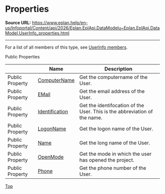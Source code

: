 # Properties

**Source URL:** https://www.eplan.help/en-us/Infoportal/Content/api/2026/Eplan.EplApi.DataModelu~Eplan.EplApi.DataModel.UserInfo_properties.html

---

For a list of all members of this type, see [UserInfo members](Eplan.EplApi.DataModelu~Eplan.EplApi.DataModel.UserInfo_members.html).

Public Properties

|  | Name | Description |
| --- | --- | --- |
| Public Property | [ComputerName](Eplan.EplApi.DataModelu~Eplan.EplApi.DataModel.UserInfo~ComputerName.html) | Get the computername of the User. |
| Public Property | [EMail](Eplan.EplApi.DataModelu~Eplan.EplApi.DataModel.UserInfo~EMail.html) | Get the email address of the User. |
| Public Property | [Identification](Eplan.EplApi.DataModelu~Eplan.EplApi.DataModel.UserInfo~Identification.html) | Get the identifocation of the User. This is the abbreviation of the name. |
| Public Property | [LogonName](Eplan.EplApi.DataModelu~Eplan.EplApi.DataModel.UserInfo~LogonName.html) | Get the logon name of the User. |
| Public Property | [Name](Eplan.EplApi.DataModelu~Eplan.EplApi.DataModel.UserInfo~Name.html) | Get the long name of the User. |
| Public Property | [OpenMode](Eplan.EplApi.DataModelu~Eplan.EplApi.DataModel.UserInfo~OpenMode.html) | Get the mode in which the user has opened the project. |
| Public Property | [Phone](Eplan.EplApi.DataModelu~Eplan.EplApi.DataModel.UserInfo~Phone.html) | Get the phone number of the User. |

[Top](#top)
